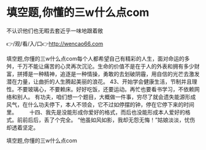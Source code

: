 # 填空题,你懂的三w什么点com
不认识他们也无暇去套近乎一味地跟着敞

👉/观/看/入/口👉http://wencao66.com

填空题,你懂的三w什么点com每个人都希望自己有精彩的人生，面对命运的多舛，千万不能让痛苦的心灵再次沉沦。生命的价值不是在于人的外表和拥有多少财富，拼搏是一种精神，追逐是一种情操，勇敢的去划破阴霾，用自信的光芒去激发潜在力量，让曲折的人生腾起美丽的浪花。
	43、开始学会健康生活，节制并且理性。不要玻璃心，不要赖床。好好吃饭，还要运动。再忙也要看书学习，不依赖网络和别人。
有功夫，咱们想一个题目，大概做一件事，穷尽了就会遗失能源形成风气，在什么功夫停下，本人不领会，它不过如停摆的钟，停在它停下来的时间里。
　　十四、我先是没能形成你爱好的格式，而后也没能形成本人爱好的格式。前前后后，丢了个完全。
“他虽如风如影，我却无怨无悔！”姑娘淡淡，忧伤却透着坚定。

填空题,你懂的三w什么点com
